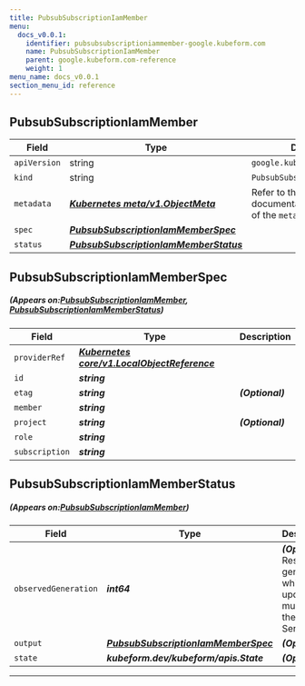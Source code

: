 ```yaml
---
title: PubsubSubscriptionIamMember
menu:
  docs_v0.0.1:
    identifier: pubsubsubscriptioniammember-google.kubeform.com
    name: PubsubSubscriptionIamMember
    parent: google.kubeform.com-reference
    weight: 1
menu_name: docs_v0.0.1
section_menu_id: reference
---
```


## PubsubSubscriptionIamMember
| Field | Type | Description |
| ------ | ----- | ----------- |
| `apiVersion` | string | `google.kubeform.com/v1alpha1` |
|    `kind` | string | `PubsubSubscriptionIamMember` |
| `metadata` | ***[Kubernetes meta/v1.ObjectMeta](https://kubernetes.io/docs/reference/generated/kubernetes-api/v1.13/#objectmeta-v1-meta)***|Refer to the Kubernetes API documentation for the fields of the `metadata` field.|
| `spec` | ***[PubsubSubscriptionIamMemberSpec](#PubsubSubscriptionIamMemberSpec)***||
| `status` | ***[PubsubSubscriptionIamMemberStatus](#PubsubSubscriptionIamMemberStatus)***||
## PubsubSubscriptionIamMemberSpec
##### (Appears on:[PubsubSubscriptionIamMember](#PubsubSubscriptionIamMember), [PubsubSubscriptionIamMemberStatus](#PubsubSubscriptionIamMemberStatus))
| Field | Type | Description |
| ------ | ----- | ----------- |
| `providerRef` | ***[Kubernetes core/v1.LocalObjectReference](https://kubernetes.io/docs/reference/generated/kubernetes-api/v1.13/#localobjectreference-v1-core)***||
| `id` | ***string***||
| `etag` | ***string***| ***(Optional)*** |
| `member` | ***string***||
| `project` | ***string***| ***(Optional)*** |
| `role` | ***string***||
| `subscription` | ***string***||
## PubsubSubscriptionIamMemberStatus
##### (Appears on:[PubsubSubscriptionIamMember](#PubsubSubscriptionIamMember))
| Field | Type | Description |
| ------ | ----- | ----------- |
| `observedGeneration` | ***int64***| ***(Optional)*** Resource generation, which is updated on mutation by the API Server.|
| `output` | ***[PubsubSubscriptionIamMemberSpec](#PubsubSubscriptionIamMemberSpec)***| ***(Optional)*** |
| `state` | ***kubeform.dev/kubeform/apis.State***| ***(Optional)*** |
---
